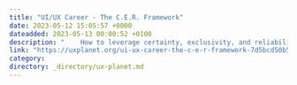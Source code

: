 ```yaml
---
title: "UI/UX Career - The C.E.R. Framework"
date: 2023-05-12 15:05:57 +0000
dateadded: 2023-05-13 00:00:52 +0100
description: "    How to leverage certainty, exclusivity, and reliability to land clients, boost your professional presence, and improve your bottom-line.  Continue reading on UX Planet »  "
link: "https://uxplanet.org/ui-ux-career-the-c-e-r-framework-7d5bcd50b5d6?source=rss----819cc2aaeee0---4"
category:
directory: _directory/ux-planet.md
---
```

